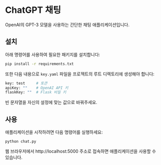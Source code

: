 # ChatGPT 채팅

OpenAI의 GPT-3 모델을 사용하는 간단한 채팅 애플리케이션입니다.

## 설치

아래 명령어를 사용하여 필요한 패키지를 설치합니다:

```bash
pip install -r requirements.txt
```


또한 다음 내용으로 `key.yaml` 파일을 프로젝트의 루트 디렉토리에 생성해야 합니다:

```bash
key: test     # 토큰
apiKey: ""    # OpenAI API 키
flaskKey: ""  # Flask 비밀 키
```

빈 문자열을 자신의 설정에 맞는 값으로 바꿔주세요.

## 사용

애플리케이션을 시작하려면 다음 명령어를 실행하세요:
```
python chat.py
```

웹 브라우저에서 http://localhost:5000 주소로 접속하면 애플리케이션을 사용할 수 있습니다.
